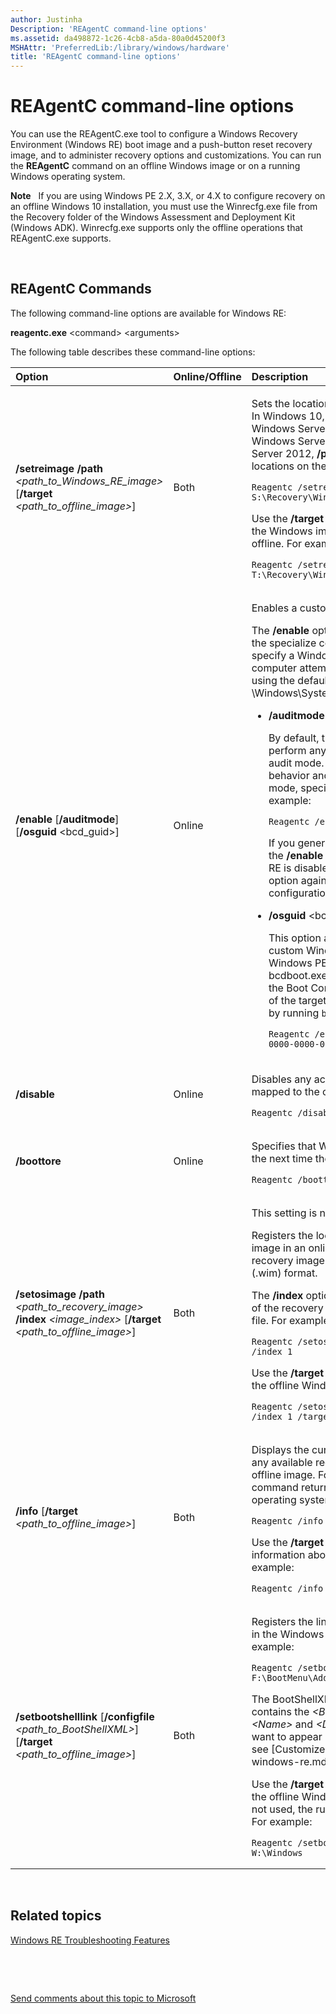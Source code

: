 ```yaml
---
author: Justinha
Description: 'REAgentC command-line options'
ms.assetid: da498872-1c26-4cb8-a5da-80a0d45200f3
MSHAttr: 'PreferredLib:/library/windows/hardware'
title: 'REAgentC command-line options'
---
```


# REAgentC command-line options


You can use the REAgentC.exe tool to configure a Windows Recovery Environment (Windows RE) boot image and a push-button reset recovery image, and to administer recovery options and customizations. You can run the **REAgentC** command on an offline Windows image or on a running Windows operating system.

**Note**  
If you are using Windows PE 2.X, 3.X, or 4.X to configure recovery on an offline Windows 10 installation, you must use the Winrecfg.exe file from the Recovery folder of the Windows Assessment and Deployment Kit (Windows ADK). Winrecfg.exe supports only the offline operations that REAgentC.exe supports.

 

## <span id="REAgentC_Commands"></span><span id="reagentc_commands"></span><span id="REAGENTC_COMMANDS"></span>REAgentC Commands


The following command-line options are available for Windows RE:

**reagentc.exe** &lt;command&gt; &lt;arguments&gt;

The following table describes these command-line options:

<table>
<colgroup>
<col width="33%" />
<col width="33%" />
<col width="33%" />
</colgroup>
<thead>
<tr class="header">
<th align="left">Option</th>
<th align="left">Online/Offline</th>
<th align="left">Description</th>
</tr>
</thead>
<tbody>
<tr class="odd">
<td align="left"><p><strong>/setreimage /path</strong> <em>&lt;path_to_Windows_RE_image&gt;</em> [<strong>/target</strong> <em>&lt;path_to_offline_image&gt;</em>]</p>
<p></p></td>
<td align="left"><p>Both</p></td>
<td align="left"><p>Sets the location of a Windows RE boot image. In Windows 10, Windows 8.1, Windows 8 , Windows Server 2016 Technical Preview, Windows Server 2012 R2, and Windows Server 2012, <strong>/path</strong> supports UNC paths to locations on the local disk. For example:</p>
<pre class="syntax" space="preserve"><code>Reagentc /setreimage /path S:\Recovery\WindowsRE</code></pre>
<p>Use the <strong>/target</strong> option to specify the location of the Windows image when you apply the setting offline. For example:</p>
<pre class="syntax" space="preserve"><code>Reagentc /setreimage /path T:\Recovery\WindowsRE /target W:\Windows</code></pre></td>
</tr>
<tr class="even">
<td align="left"><p><strong>/enable</strong> [<strong>/auditmode</strong>] [<strong>/osguid</strong> &lt;bcd_guid&gt;]</p></td>
<td align="left"><p>Online</p></td>
<td align="left"><p>Enables a custom Windows RE boot image.</p>
<p>The <strong>/enable</strong> option runs automatically during the specialize configuration pass. If you don't specify a Windows RE boot image, the computer attempts to enable Windows RE by using the default Winre.wim file from the \Windows\System32\Recovery folder.</p>
<ul>
<li><p><strong>/auditmode</strong>:</p>
<p>By default, the <strong>/enable</strong> option doesn't perform any actions when Windows is in audit mode. To override the default behavior and enable Windows RE from audit mode, specify the <strong>/auditmode</strong> option. For example:</p>
<pre class="syntax" space="preserve"><code>Reagentc /enable /auditmode</code></pre>
<p>If you generalize the image after you use the <strong>/enable</strong> option in audit mode, Windows RE is disabled until you use the <strong>/enable</strong> option again or until after the specialize configuration pass runs.</p></li>
<li><p><strong>/osguid</strong> &lt;bcd_guid&gt;:</p>
<p>This option allows you to enable your custom Windows RE boot image from Windows PE. It can only be used after bcdboot.exe has been run. &lt;bcd_guid&gt; is the Boot Configuration Data (BCD) identifier of the target Windows installation, obtained by running <code>bcdedit -enum -v</code>.</p>
<pre class="syntax" space="preserve"><code>Reagentc /enable /osguid {00000000-0000-0000-0000-000000000000}</code></pre></li>
</ul></td>
</tr>
<tr class="odd">
<td align="left"><p><strong>/disable</strong></p></td>
<td align="left"><p>Online</p></td>
<td align="left"><p>Disables any active Windows RE image that is mapped to the online image. For example:</p>
<pre class="syntax" space="preserve"><code>Reagentc /disable</code></pre></td>
</tr>
<tr class="even">
<td align="left"><p><strong>/boottore</strong></p></td>
<td align="left"><p>Online</p></td>
<td align="left"><p>Specifies that Windows RE starts automatically the next time the system starts. For example:</p>
<pre class="syntax" space="preserve"><code>Reagentc /boottore</code></pre></td>
</tr>
<tr class="odd">
<td align="left"><p><strong>/setosimage /path</strong> <em>&lt;path_to_recovery_image&gt;</em> <strong>/index</strong> <em>&lt;image_index&gt;</em> [<strong>/target</strong> <em>&lt;path_to_offline_image&gt;</em>]</p></td>
<td align="left"><p>Both</p></td>
<td align="left"><p>This setting is not used in Windows 10.</p>
<p>Registers the location of a push-button reset image in an online or offline image. The recovery image must be in the Windows image (.wim) format.</p>
<p>The <strong>/index</strong> option specifies the index number of the recovery image to use from within a .wim file. For example:</p>
<pre class="syntax" space="preserve"><code>Reagentc /setosimage /path R:\RecoveryImage /index 1</code></pre>
<p>Use the <strong>/target</strong> option to specify the location of the offline Windows image. For example:</p>
<pre class="syntax" space="preserve"><code>Reagentc /setosimage /path R:\RecoveryImage /index 1 /target W:\Windows</code></pre></td>
</tr>
<tr class="even">
<td align="left"><p><strong>/info</strong> [<strong>/target</strong> <em>&lt;path_to_offline_image&gt;</em>]</p></td>
<td align="left"><p>Both</p></td>
<td align="left"><p>Displays the current status of Windows RE and any available recovery image on an online or offline image. For example, the following command returns the status of the online operating system:</p>
<pre class="syntax" space="preserve"><code>Reagentc /info</code></pre>
<p>Use the <strong>/target</strong> option to obtain configuration information about an offline image. For example:</p>
<pre class="syntax" space="preserve"><code>Reagentc /info /target W:\Windows</code></pre></td>
</tr>
<tr class="odd">
<td align="left"><p><strong>/setbootshelllink</strong> [<strong>/configfile</strong> <em>&lt;path_to_BootShellXML&gt;</em>] [<strong>/target</strong> <em>&lt;path_to_offline_image&gt;</em>]</p></td>
<td align="left"><p>Both</p></td>
<td align="left"><p>Registers the link to a custom tool that appears in the Windows boot options menu. For example:</p>
<pre class="syntax" space="preserve"><code>Reagentc /setbootshelllink /configfile F:\BootMenu\AddDiagnosticsToolToBootMenu.xml</code></pre>
<p>The BootShellXML file is an.xml file that contains the <em>&lt;BootShell&gt;</em> element and the <em>&lt;Name&gt;</em> and <em>&lt;Description&gt;</em> attributes that you want to appear in the link. For more information, see [Customize Windows RE](customize-windows-re.md).</p>
<p>Use the <strong>/target</strong> option to specify the location of the offline Windows image. If this argument is not used, the running operating system is used. For example:</p>
<pre class="syntax" space="preserve"><code>Reagentc /setbootshelllink /target W:\Windows</code></pre></td>
</tr>
</tbody>
</table>

 

## <span id="related_topics"></span>Related topics


[Windows RE Troubleshooting Features](windows-re-troubleshooting-features.md)

 

 

[Send comments about this topic to Microsoft](mailto:wsddocfb@microsoft.com?subject=Documentation%20feedback%20%5Bp_adk_online\p_adk_online%5D:%20REAgentC%20command-line%20options%20%20RELEASE:%20%284/11/2016%29&body=%0A%0APRIVACY%20STATEMENT%0A%0AWe%20use%20your%20feedback%20to%20improve%20the%20documentation.%20We%20don't%20use%20your%20email%20address%20for%20any%20other%20purpose,%20and%20we'll%20remove%20your%20email%20address%20from%20our%20system%20after%20the%20issue%20that%20you're%20reporting%20is%20fixed.%20While%20we're%20working%20to%20fix%20this%20issue,%20we%20might%20send%20you%20an%20email%20message%20to%20ask%20for%20more%20info.%20Later,%20we%20might%20also%20send%20you%20an%20email%20message%20to%20let%20you%20know%20that%20we've%20addressed%20your%20feedback.%0A%0AFor%20more%20info%20about%20Microsoft's%20privacy%20policy,%20see%20http://privacy.microsoft.com/default.aspx. "Send comments about this topic to Microsoft")




